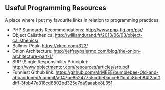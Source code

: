 ## Useful Programming Resources

A place where I put my favourite links in relation to programming practices.

+ PHP Standards Recommendations: http://www.php-fig.org/psr/
+ Object Calisthenics: http://williamdurand.fr/2013/06/03/object-calisthenics/
+ Ballmer Peak: https://xkcd.com/323/
+ Onion Architecture: http://jeffreypalermo.com/blog/the-onion-architecture-part-1/
+ SRP (Single Responsibility Principle): http://www.objectmentor.com/resources/articles/srp.pdf
+ Funniest Github link: https://github.com/MrMEEE/bumblebee-Old-and-abbandoned/commit/a047be85247755cdbe0acce6f1dafc8beb84f2ac#diff-3fbb47e318cd8802bd325e7da9aaabe8L351
